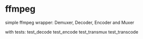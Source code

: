 # ffmpeg
simple ffmpeg wrapper:
Demuxer, Decoder, Encoder and Muxer

with tests:
test_decode
test_encode
test_transmux
test_transcode
